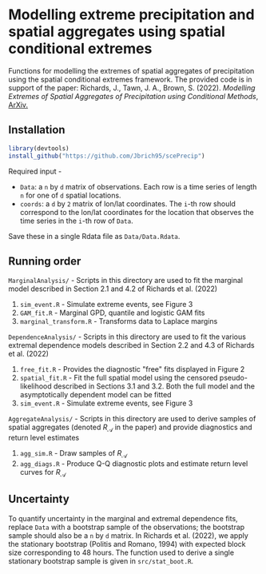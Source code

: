 # Modelling extreme precipitation and spatial aggregates using spatial conditional extremes
Functions for modelling the extremes of spatial aggregates of precipitation using the spatial conditional extremes framework. The provided code is in support of the paper:
Richards, J., Tawn, J. A., Brown, S. (2022). <i>Modelling Extremes of Spatial Aggregates of Precipitation using Conditional Methods</i>, <a href = "https://arxiv.org/pdf/2102.10906.pdf">ArXiv.</a>
## Installation

```r
library(devtools)
install_github("https://github.com/Jbrich95/scePrecip")
```
Required input - <ul> 
          <li> `Data`: a `n` by `d` matrix of observations. Each row is a time series of length `n` for one of `d` spatial locations. </li>
          <li> `coords`: a `d` by `2` matrix of lon/lat coordinates. The `i`-th row should correspond to the lon/lat coordinates for the location that observes the time series in the `i`-th row of `Data`. </li>
</ul>

Save these in a single Rdata file as `Data/Data.Rdata`.

## Running order  

`MarginalAnalysis/` - Scripts in this directory are used to fit the marginal model described in Section 2.1 and 4.2 of Richards et al. (2022) <ol>
          <li> `sim_event.R` - Simulate extreme events, see Figure 3 </li>
          <li> `GAM_fit.R` - Marginal GPD, quantile and logistic GAM fits </li>
          <li> `marginal_transform.R` - Transforms data to Laplace margins  </li>
          </ol>

`DependenceAnalysis/` - Scripts in this directory are used to fit the various extremal dependence models described in Section 2.2 and 4.3 of Richards et al. (2022) <ol>
          <li> `free_fit.R` - Provides the diagnostic "free" fits displayed in Figure 2 </li>
          <li> `spatial_fit.R` - Fit the full spatial model using the censored pseudo-likelihood described in Sections 3.1 and 3.2. Both the full model and the asymptotically dependent model can be fitted </li> 
          <li> `sim_event.R` - Simulate extreme events, see Figure 3 </li>
          </ol>

`AggregateAnalysis/` - Scripts in this directory are used to derive samples of spatial aggregates (denoted $R_\mathcal{A}$ in the paper) and provide diagnostics and return level estimates <ol>
          <li> `agg_sim.R` - Draw samples of $R_\mathcal{A}$ </li>
           <li> `agg_diags.R` - Produce Q-Q diagnostic plots and estimate return level curves for $R_\mathcal{A}$</li>
          </ol>

## Uncertainty
To quantify uncertainty in the marginal and extremal dependence fits, replace `Data` with a bootstrap sample of the observations; the bootstrap sample should also be a `n` by `d` matrix. In Richards et al. (2022), we apply the stationary bootstrap (Politis and Romano, 1994) with expected block size corresponding to 48 hours. The function used to derive a single stationary bootstrap sample is given in `src/stat_boot.R`.

